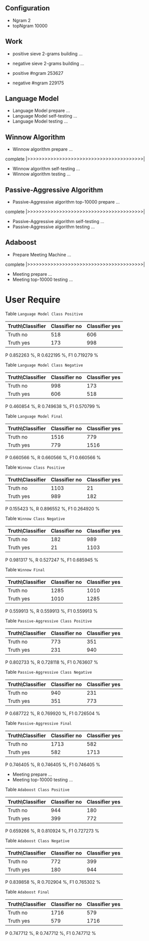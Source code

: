 ## Configuration ##

* Ngram 2
* topNgram 10000

## Work ##

* positive sieve 2-grams building ...
* negative sieve 2-grams building ...

* positive #ngram 253627
* negative #ngram 229175

## Language Model ##

* Language Model prepare ...
* Language Model self-testing ...
* Language Model testing ...


## Winnow Algorithm ##

* Winnow algorithm prepare ...

complete |>>>>>>>>>>>>>>>>>>>>>>>>>>>>>>>>>>>>>>>>|

* Winnow algorithm self-testing ...
* Winnow algorithm testing ...

## Passive-Aggressive Algorithm ##

* Passive-Aggressive algorithm top-10000 prepare ...

complete |>>>>>>>>>>>>>>>>>>>>>>>>>>>>>>>>>>>>>>>>|

* Passive-Aggressive algorithm self-testing ...
* Passive-Aggressive algorithm testing ...


## Adaboost ##

* Prepare Meeting Machine ...


complete |>>>>>>>>>>>>>>>>>>>>>>>>>>>>>>>>>>>>>>>>|

* Meeting prepare ...
* Meeting top-10000 testing ...


# User Require #

Table `Language Model Class Positive`

|Truth\Classifier|  Classifier no| Classifier yes|
|----------------|---------------|---------------|
|        Truth no|            518|            606|
|       Truth yes|            173|            998|

P  0.852263 %, R  0.622195 %, F1  0.719279 %

Table `Language Model Class Negative`

|Truth\Classifier|  Classifier no| Classifier yes|
|----------------|---------------|---------------|
|        Truth no|            998|            173|
|       Truth yes|            606|            518|

P  0.460854 %, R  0.749638 %, F1  0.570799 %

Table `Language Model Final`

|Truth\Classifier|  Classifier no| Classifier yes|
|----------------|---------------|---------------|
|        Truth no|           1516|            779|
|       Truth yes|            779|           1516|

P  0.660566 %, R  0.660566 %, F1  0.660566 %

Table `Winnow Class Positive`

|Truth\Classifier|  Classifier no| Classifier yes|
|----------------|---------------|---------------|
|        Truth no|           1103|             21|
|       Truth yes|            989|            182|

P  0.155423 %, R  0.896552 %, F1  0.264920 %

Table `Winnow Class Negative`

|Truth\Classifier|  Classifier no| Classifier yes|
|----------------|---------------|---------------|
|        Truth no|            182|            989|
|       Truth yes|             21|           1103|

P  0.981317 %, R  0.527247 %, F1  0.685945 %

Table `Winnow Final`

|Truth\Classifier|  Classifier no| Classifier yes|
|----------------|---------------|---------------|
|        Truth no|           1285|           1010|
|       Truth yes|           1010|           1285|

P  0.559913 %, R  0.559913 %, F1  0.559913 %

Table `Passive-Aggressive Class Positive`

|Truth\Classifier|  Classifier no| Classifier yes|
|----------------|---------------|---------------|
|        Truth no|            773|            351|
|       Truth yes|            231|            940|

P  0.802733 %, R  0.728118 %, F1  0.763607 %

Table `Passive-Aggressive Class Negative`

|Truth\Classifier|  Classifier no| Classifier yes|
|----------------|---------------|---------------|
|        Truth no|            940|            231|
|       Truth yes|            351|            773|

P  0.687722 %, R  0.769920 %, F1  0.726504 %

Table `Passive-Aggressive Final`

|Truth\Classifier|  Classifier no| Classifier yes|
|----------------|---------------|---------------|
|        Truth no|           1713|            582|
|       Truth yes|            582|           1713|

P  0.746405 %, R  0.746405 %, F1  0.746405 %

* Meeting prepare ...
* Meeting top-10000 testing ...

Table `Adaboost Class Positive`

|Truth\Classifier|  Classifier no| Classifier yes|
|----------------|---------------|---------------|
|        Truth no|            944|            180|
|       Truth yes|            399|            772|

P  0.659266 %, R  0.810924 %, F1  0.727273 %

Table `Adaboost Class Negative`

|Truth\Classifier|  Classifier no| Classifier yes|
|----------------|---------------|---------------|
|        Truth no|            772|            399|
|       Truth yes|            180|            944|

P  0.839858 %, R  0.702904 %, F1  0.765302 %

Table `Adaboost Final`

|Truth\Classifier|  Classifier no| Classifier yes|
|----------------|---------------|---------------|
|        Truth no|           1716|            579|
|       Truth yes|            579|           1716|

P  0.747712 %, R  0.747712 %, F1  0.747712 %

